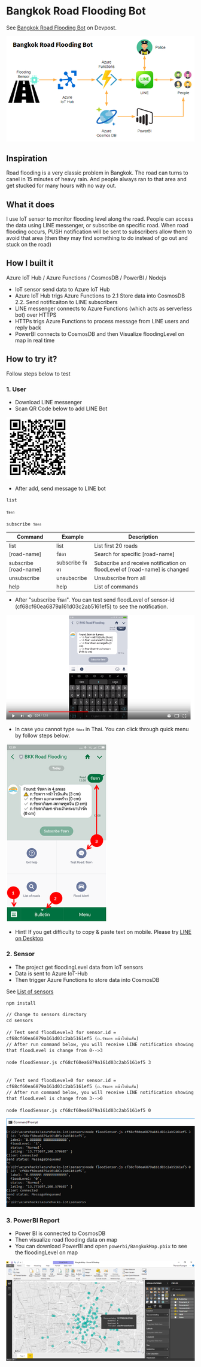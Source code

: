 # Bangkok Road Flooding Bot #

See [Bangkok Road Flooding Bot](https://devpost.com/software/bangkok-road-flooding-iot-bot) on Devpost.

![Diagram](https://github.com/ninetu/azurehacks-iot-bangkok-roadflooding-bot/raw/master/assets/diagram.png "Diagram")

## Inspiration ##

Road flooding is a very classic problem in Bangkok. The road can turns to canel in 15 minutes of heavy rain. And people always ran to that area and get stucked for many hours with no way out.

## What it does ##

I use IoT sensor to monitor flooding level along the road. People can access the data using LINE messenger, or subscribe on specific road. When road flooding occurs, PUSH notification will be sent to subscribers allow them to avoid that area (then they may find something to do instead of go out and stuck on the road)

## How I built it ##

Azure IoT Hub / Azure Functions / CosmosDB / PowerBI / Nodejs

* IoT sensor send data to Azure IoT Hub
* Azure IoT Hub trigs Azure Functions to 2.1 Store data into CosmosDB 2.2. Send notificaiton to LINE subscribers
* LINE messenger connects to Azure Functions (which acts as serverless bot) over HTTPS
* HTTPs trigs Azure Functions to process message from LINE users and reply back
* PowerBI connects to CosmosDB and then Visualize floodingLevel on map in real time

## How to try it? ##

Follow steps below to test

### 1. User ###

* Download LINE messenger
* Scan QR Code below to add LINE Bot

![LineQR](https://github.com/ninetu/azurehacks-iot-bangkok-roadflooding-bot/raw/master/assets/line-qr.png "LineQR")

* After add, send message to LINE bot

```
list

รัชดา

subscribe รัชดา
```

Command| Example | Description
--- | --- | ---
list | list | List first 20 roads
[road-name] | รัชดา | Search for specific [road-name]
subscribe [road-name] | subscribe รัชดา     | Subscribe and receive notification on floodLevel of [road-name] is changed
unsubscribe | unsubscribe | Unsubscribe from all
help | help| List of commands

* After "subscribe รัชดา". You can test send floodLevel of sensor-id (cf68cf60ea6879a161d03c2ab5161ef5) to see the notification.

[![LineDemo](https://github.com/ninetu/azurehacks-iot-bangkok-roadflooding-bot/raw/master/assets/youtube.png)](https://youtu.be/ZOic6ufZcuc)

* In case you cannot type `รัชดา` in Thai. You can click through quick menu by follow steps below.

![QuickMenu](https://github.com/ninetu/azurehacks-iot-bangkok-roadflooding-bot/raw/master/assets/quickmenu-en.png "QuickMenu")

* Hint! If you get difficulty to copy & paste text on mobile. Please try [LINE on Desktop](https://line.me/en/download)


### 2. Sensor ###

* The project get floodingLevel data from IoT sensors
* Data is sent to Azure IoT-Hub
* Then trigger Azure Functions to store data into CosmosDB

See [List of sensors](SENSORS.md)


```javascript
npm install
```

```
// Change to sensors directory
cd sensors

// Test send floodLevel=3 for sensor.id = cf68cf60ea6879a161d03c2ab5161ef5 (ถ.รัชดาฯ หน้าโรบินสัน)
// After run command below, you will receive LINE notification showing that floodLevel is change from 0-->3

node floodSensor.js cf68cf60ea6879a161d03c2ab5161ef5 3


// Test send floodLevel=0 for sensor.id = cf68cf60ea6879a161d03c2ab5161ef5 (ถ.รัชดาฯ หน้าโรบินสัน)
// After run command below, you will receive LINE notification showing that floodLevel is change from 3-->0

node floodSensor.js cf68cf60ea6879a161d03c2ab5161ef5 0
```

![Cmd](https://github.com/ninetu/azurehacks-iot-bangkok-roadflooding-bot/raw/master/assets/cmd.png "Cmd")



### 3. PowerBI Report ###

* Power BI is connected to CosmosDB
* Then visualize road flooding data on map
* You can download PowerBI and open `powerbi/BangkokMap.pbix` to see the floodingLevel on map

![PowerBI](https://github.com/ninetu/azurehacks-iot-bangkok-roadflooding-bot/raw/master/assets/powerbi.png "Power BI")
